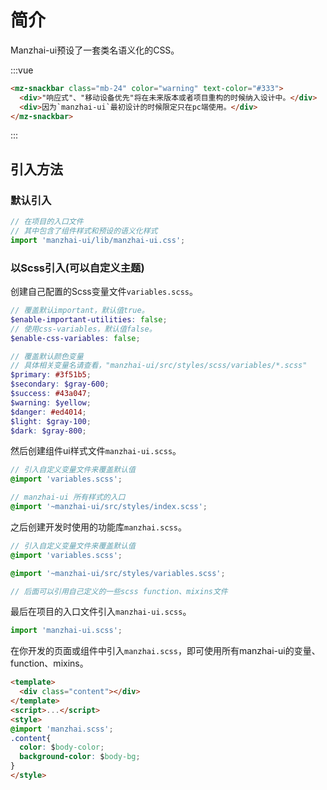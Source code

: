 # 简介

<div class="mt-8 mb-16">Manzhai-ui预设了一套类名语义化的CSS。</div>

:::vue
```html
<mz-snackbar class="mb-24" color="warning" text-color="#333">
  <div>"响应式"、"移动设备优先"将在未来版本或者项目重构的时候纳入设计中。</div>
  <div>因为`manzhai-ui`最初设计的时候限定只在pc端使用。</div>
</mz-snackbar>
```
:::

## 引入方法

### 默认引入
```js
// 在项目的入口文件
// 其中包含了组件样式和预设的语义化样式
import 'manzhai-ui/lib/manzhai-ui.css';
```

### 以Scss引入(可以自定义主题)
创建自己配置的Scss变量文件`variables.scss`。
```scss
// 覆盖默认important，默认值true。
$enable-important-utilities: false;
// 使用css-variables，默认值false。
$enable-css-variables: false;

// 覆盖默认颜色变量
// 具体相关变量名请查看，"manzhai-ui/src/styles/scss/variables/*.scss"
$primary: #3f51b5;
$secondary: $gray-600;
$success: #43a047;
$warning: $yellow;
$danger: #ed4014;
$light: $gray-100;
$dark: $gray-800;
```

然后创建组件ui样式文件`manzhai-ui.scss`。
```scss
// 引入自定义变量文件来覆盖默认值
@import 'variables.scss';

// manzhai-ui 所有样式的入口
@import '~manzhai-ui/src/styles/index.scss';
```

之后创建开发时使用的功能库`manzhai.scss`。
```scss
// 引入自定义变量文件来覆盖默认值
@import 'variables.scss';

@import '~manzhai-ui/src/styles/variables.scss';

// 后面可以引用自己定义的一些scss function、mixins文件
```

最后在项目的入口文件引入`manzhai-ui.scss`。
```js
import 'manzhai-ui.scss';
```

在你开发的页面或组件中引入`manzhai.scss`，即可使用所有manzhai-ui的变量、function、mixins。

```html
<template>
  <div class="content"></div>
</template>
<script>...</script>
<style>
@import 'manzhai.scss';
.content{
  color: $body-color;
  background-color: $body-bg;
}
</style>
```